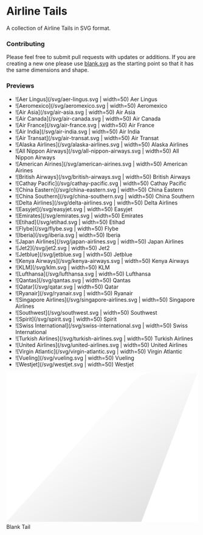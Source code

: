 # Airline Tails

A collection of Airline Tails in SVG format. 

### Contributing

Please feel free to submit pull requests with updates or additions. If you are creating a new one please use [blank.svg](/svg/blank.svg) as the starting point so that it has the same dimensions and shape.

### Previews

- ![Aer Lingus](/svg/aer-lingus.svg | width=50) Aer Lingus
- ![Aeromexico](/svg/aeromexico.svg | width=50) Aeromexico
- ![Air Asia](/svg/air-asia.svg | width=50) Air Asia
- ![Air Canada](/svg/air-canada.svg | width=50) Air Canada
- ![Air France](/svg/air-france.svg | width=50) Air France
- ![Air India](/svg/air-india.svg | width=50) Air India
- ![Air Transat](/svg/air-transat.svg | width=50) Air Transat
- ![Alaska Airlines](/svg/alaska-airlines.svg | width=50) Alaska Airlines
- ![All Nippon Airways](/svg/all-nippon-airways.svg | width=50) All Nippon Airways
- ![American Airines](/svg/american-airines.svg | width=50) American Airines
- ![British Airways](/svg/british-airways.svg | width=50) British Airways
- ![Cathay Pacific](/svg/cathay-pacific.svg | width=50) Cathay Pacific
- ![China Eastern](/svg/china-eastern.svg | width=50) China Eastern
- ![China Southern](/svg/china-southern.svg | width=50) China Southern
- ![Delta Airlines](/svg/delta-airlines.svg | width=50) Delta Airlines
- ![Easyjet](/svg/easyjet.svg | width=50) Easyjet
- ![Emirates](/svg/emirates.svg | width=50) Emirates
- ![Etihad](/svg/etihad.svg | width=50) Etihad
- ![Flybe](/svg/flybe.svg | width=50) Flybe
- ![Iberia](/svg/iberia.svg | width=50) Iberia
- ![Japan Airlines](/svg/japan-airlines.svg | width=50) Japan Airlines
- ![Jet2](/svg/jet2.svg | width=50) Jet2
- ![Jetblue](/svg/jetblue.svg | width=50) Jetblue
- ![Kenya Airways](/svg/kenya-airways.svg | width=50) Kenya Airways
- ![KLM](/svg/klm.svg | width=50) KLM
- ![Lufthansa](/svg/lufthansa.svg | width=50) Lufthansa
- ![Qantas](/svg/qantas.svg | width=50) Qantas
- ![Qatar](/svg/qatar.svg | width=50) Qatar
- ![Ryanair](/svg/ryanair.svg | width=50) Ryanair
- ![Singapore Airlines](/svg/singapore-airlines.svg | width=50) Singapore Airlines
- ![Southwest](/svg/southwest.svg | width=50) Southwest
- ![Spirit](/svg/spirit.svg | width=50) Spirit
- ![Swiss International](/svg/swiss-international.svg | width=50) Swiss International
- ![Turkish Airlines](/svg/turkish-airlines.svg | width=50) Turkish Airlines
- ![United Airlines](/svg/united-airlines.svg | width=50) United Airlines
- ![Virgin Atlantic](/svg/virgin-atlantic.svg | width=50) Virgin Atlantic
- ![Vueling](/svg/vueling.svg | width=50) Vueling
- ![Westjet](/svg/westjet.svg | width=50) Westjet



![Blank Tail](/svg/blank.svg) Blank Tail

